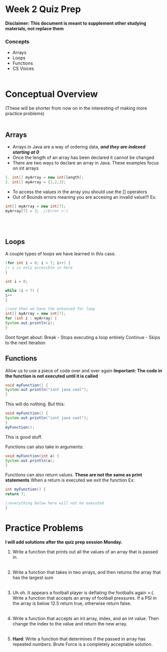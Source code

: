 # Week 2 Quiz Prep

**Disclaimer: This document is meant to supplement other studying materials, not replace them**<br>

### Concepts
   * Arrays
   * Loops
   * Functions
   * CS Voices
   <br></br>
   

# Conceptual Overview
(These will be shorter from now on in the interesting of making more practice problems)
<br></br>
## Arrays
  * Arrays in Java are a way of ordering data, ***and they are indexed starting at 0***
  * Once the length of an array has been declared it cannot be changed
  * There are two ways to declare an array in Java. These examples focus on int arrays
   ```java
   1. int[] myArray = new int[length];
   2. int[] myArray = {1,2,3};
   ```
  * To access the values in the array you should use the [] operators
  * Out of Bounds errors meaning you are accesing an invalid value!!!
  Ex:
  ```java
  int[] myArray = new int[7];
  myArray[7] = 3;  //Error >:(
  ```
  <br></br>
  ## Loops
  A couple types of loops we have learned in this cass:
  ```java
  (for int i = 0; i < 7; i++) {
  // i is only accesible in here
  }
  
  int i = 0;
  
  while (i < 7) {
  i++
  }
  
  //and then we have the enhanced for loop
 int[] myArray = new int[7];
for (int i : myArray) {
  System.out.println(i);
}
```
Dont forget about:
Break - Stops executing a loop entirely
Continue - Skips to the next iteration

## Functions
Allow us to use a piece of code over and over again
  **Important: The code in the function is not executed until it is called**
 ```java
 void myFunction() {
 System.out.println("isnt java cool");
 }
 ```
 This will do nothing. But this:
 ```java
 void myFunction() {
 System.out.println("isnt java cool");
 }
 myFunction();
 ```
This is good stuff.
 
 Functions can also take in arguments:
 ```java
 void myFunction(int a) {
 System.out.println(a);
 }
 ```
 Functions can also return values.
 **These are not the same as print statements**
 When a return is executed we exit the function
 Ex:
 ```java
 int myFunction() {
 return 7;
 
 //everything below here will not be executed
 }
 ```
 # Practice Problems
 **I will add solutions after the quiz prep session Monday.**
 
 1. Write a function that prints out all the values of an array that is passed in.
   <br></br>
2. Write a function that takes in two arrays, and then returns the array that has the largest sum
  <br></br>
  
3. Uh oh. It appears a football player is deflating the footballs again >:(. Write a function that accepts an array of football pressures. If a PSI in the array is below 12.5 return true, otherwise return false.
   <br></br>
4. Write a function that accepts an int array, index, and an int value. Then change the index to the value and return the new array.
  <br></br>

5. **Hard**: Write a function that determines if the passed in array has repeated numbers. Brute Force is a completely acceptable solution.

  
  

